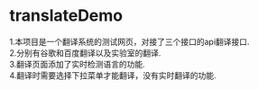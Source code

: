 # translateDemo
1.本项目是一个翻译系统的测试网页，对接了三个接口的api翻译接口.  
2.分别有谷歌和百度翻译以及实验室的翻译.  
3.翻译页面添加了实时检测语言的功能.  
4.翻译时需要选择下拉菜单才能翻译，没有实时翻译的功能.  
